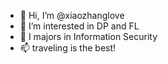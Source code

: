 - 👋 Hi, I’m @xiaozhanglove
- 👀 I’m interested in DP and FL
- 🌱 I majors in Information Security
- 📫 traveling is the best!

<!---
xiaozhanglove/xiaozhanglove is a ✨ special ✨ repository because its `README.md` (this file) appears on your GitHub profile.
You can click the Preview link to take a look at your changes.
--->

